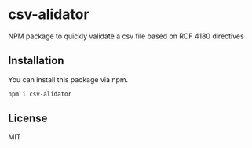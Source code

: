 # csv-alidator

NPM package to quickly validate a csv file based on RCF 4180 directives

## Installation

You can install this package via npm.

```bash
npm i csv-alidator
```
## License

MIT
